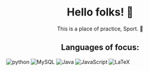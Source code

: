 <h1 align = "center">Hello folks! 👹 </h1>

<p align = "center">This is a place of practice, Sport. 🏈</p>
<h2 align = "center">Languages of focus:</h2>

<div>
   <img alt = "python" src = "https://img.shields.io/badge/python-blue?style=for-the-badge&logo=pycharm&logoColor=white">
   <img alt = "MySQL" src = "https://img.shields.io/badge/mysql-black?style=for-the-badge&logo=codio&logoColor=white">
   <img alt = "Java" src = "https://img.shields.io/badge/Java-purple?style=for-the-badge&logo=Eclipse&logoColor=white">
   <img alt = "JavaScript" src = "https://img.shields.io/badge/html,%20css,%20javascript-%23323330.svg?style=for-the-badge&logo=sololearn&logoColor=%23F7DF1E">
   <img alt = "LaTeX" src = "https://img.shields.io/badge/LaTeX-green?style=for-the-badge&logo=codio&logoColor=black">
</div>
<!-- add more later-->
